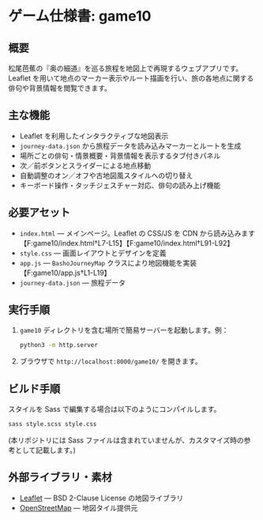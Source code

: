 # ゲーム仕様書: game10

## 概要
松尾芭蕉の『奥の細道』を巡る旅程を地図上で再現するウェブアプリです。Leaflet を用いて地点のマーカー表示やルート描画を行い、旅の各地点に関する俳句や背景情報を閲覧できます。

## 主な機能
- Leaflet を利用したインタラクティブな地図表示
- `journey-data.json` から旅程データを読み込みマーカーとルートを生成
- 場所ごとの俳句・情景概要・背景情報を表示するタブ付きパネル
- 次／前ボタンとスライダーによる地点移動
- 自動調整のオン／オフや古地図風スタイルへの切り替え
- キーボード操作・タッチジェスチャー対応、俳句の読み上げ機能

## 必要アセット
- `index.html` ― メインページ。Leaflet の CSS/JS を CDN から読み込みます【F:game10/index.html†L7-L15】【F:game10/index.html†L91-L92】
- `style.css` ― 画面レイアウトとデザインを定義
- `app.js` ― `BashoJourneyMap` クラスにより地図機能を実装【F:game10/app.js†L1-L19】
- `journey-data.json` ― 旅程データ

## 実行手順
1. `game10` ディレクトリを含む場所で簡易サーバーを起動します。例：
   ```bash
   python3 -m http.server
   ```
2. ブラウザで `http://localhost:8000/game10/` を開きます。

## ビルド手順
スタイルを Sass で編集する場合は以下のようにコンパイルします。
```bash
sass style.scss style.css
```
(本リポジトリには Sass ファイルは含まれていませんが、カスタマイズ時の参考として記載します。)

## 外部ライブラリ・素材
- [Leaflet](https://leafletjs.com/) ― BSD 2-Clause License の地図ライブラリ
- [OpenStreetMap](https://www.openstreetmap.org/) ― 地図タイル提供元
